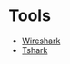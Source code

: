 # Tools

* [Wireshark](https://www.wireshark.org/)
* [Tshark](https://www.wireshark.org/docs/man-pages/tshark.html)
